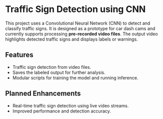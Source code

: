 # Traffic Sign Detection using CNN

This project uses a Convolutional Neural Network (CNN) to detect and classify traffic signs. It is designed as a prototype for car dash cams and currently supports processing **pre-recorded video files**. The output video highlights detected traffic signs and displays labels or warnings.

## Features
- Traffic sign detection from video files.
- Saves the labeled output for further analysis.
- Modular scripts for training the model and running inference.

## Planned Enhancements
- Real-time traffic sign detection using live video streams.
- Improved performance and detection accuracy.
